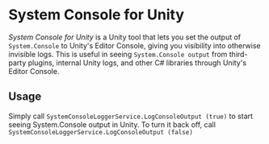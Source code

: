 # System Console for Unity

_System Console for Unity_ is a Unity tool that lets you set the output of `System.Console` to Unity's Editor Console, giving you visibility into otherwise invisible logs. This is useful in seeing `System.Console output` from third-party plugins, internal Unity logs, and other C# libraries through Unity's Editor Console.

## Usage

Simply call `SystemConsoleLoggerService.LogConsoleOutput (true)` to start seeing System.Console output in Unity.
To turn it back off, call `SystemConsoleLoggerService.LogConsoleOutput (false)`
